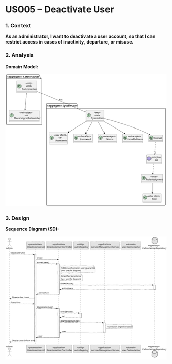 # US005 – Deactivate User

### 1. Context

**As an administrator, I want to deactivate a user account, so that I can restrict access in cases of inactivity, departure, or misuse.**

### 2. Analysis

**Domain Model:**

![Domain Model](svg/domain-model.svg "Domain Model")

### 3. Design

**Sequence Diagram (SD):**

  ![Sequence Diagram](svg/sequence-diagram.svg "A Sequence Diagram")

